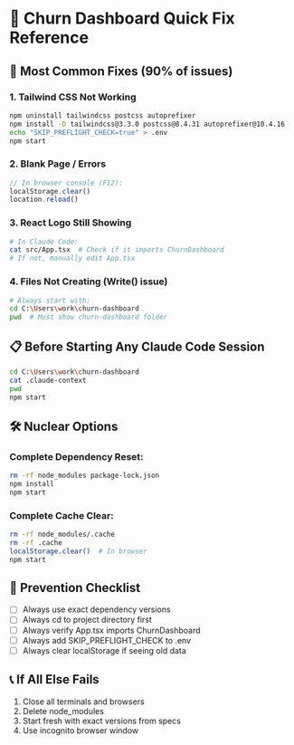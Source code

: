 # 🚀 Churn Dashboard Quick Fix Reference

## 🔧 Most Common Fixes (90% of issues)

### 1. **Tailwind CSS Not Working**
```bash
npm uninstall tailwindcss postcss autoprefixer
npm install -D tailwindcss@3.3.0 postcss@8.4.31 autoprefixer@10.4.16
echo "SKIP_PREFLIGHT_CHECK=true" > .env
npm start
```

### 2. **Blank Page / Errors**
```javascript
// In browser console (F12):
localStorage.clear()
location.reload()
```

### 3. **React Logo Still Showing**
```bash
# In Claude Code:
cat src/App.tsx  # Check if it imports ChurnDashboard
# If not, manually edit App.tsx
```

### 4. **Files Not Creating (Write() issue)**
```bash
# Always start with:
cd C:\Users\work\churn-dashboard
pwd  # Must show churn-dashboard folder
```

## 📋 Before Starting Any Claude Code Session

```bash
cd C:\Users\work\churn-dashboard
cat .claude-context
pwd
npm start
```

## 🛠️ Nuclear Options

### Complete Dependency Reset:
```bash
rm -rf node_modules package-lock.json
npm install
npm start
```

### Complete Cache Clear:
```bash
rm -rf node_modules/.cache
rm -rf .cache
localStorage.clear()  # In browser
npm start
```

## 🎯 Prevention Checklist

- [ ] Always use exact dependency versions
- [ ] Always cd to project directory first
- [ ] Always verify App.tsx imports ChurnDashboard
- [ ] Always add SKIP_PREFLIGHT_CHECK to .env
- [ ] Always clear localStorage if seeing old data

## 📞 If All Else Fails

1. Close all terminals and browsers
2. Delete node_modules
3. Start fresh with exact versions from specs
4. Use incognito browser window